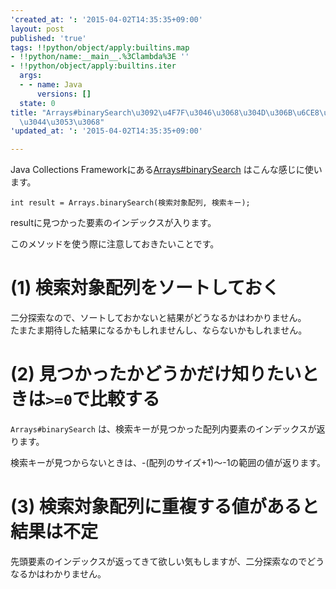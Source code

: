 ```yaml
---
'created_at: ': '2015-04-02T14:35:35+09:00'
layout: post
published: 'true'
tags: !!python/object/apply:builtins.map
- !!python/name:__main__.%3Clambda%3E ''
- !!python/object/apply:builtins.iter
  args:
  - - name: Java
      versions: []
  state: 0
title: "Arrays#binarySearch\u3092\u4F7F\u3046\u3068\u304D\u306B\u6CE8\u610F\u3057\u305F\
  \u3044\u3053\u3068"
'updated_at: ': '2015-04-02T14:35:35+09:00'

---
```

Java Collections Frameworkにある[Arrays#binarySearch](https://docs.oracle.com/javase/8/docs/api/java/util/Arrays.html) はこんな感じに使います。  
  
```
int result = Arrays.binarySearch(検索対象配列, 検索キー);
```  
  
resultに見つかった要素のインデックスが入ります。  
  
このメソッドを使う際に注意しておきたいことです。  
  
# (1) 検索対象配列をソートしておく  
  
二分探索なので、ソートしておかないと結果がどうなるかはわかりません。  
たまたま期待した結果になるかもしれませんし、ならないかもしれません。  
  
# (2) 見つかったかどうかだけ知りたいときは``>=0``で比較する  
  
``Arrays#binarySearch`` は、検索キーが見つかった配列内要素のインデックスが返ります。  
  
検索キーが見つからないときは、-(配列のサイズ+1)～-1の範囲の値が返ります。  
  
# (3) 検索対象配列に重複する値があると結果は不定  
  
先頭要素のインデックスが返ってきて欲しい気もしますが、二分探索なのでどうなるかはわかりません。  

